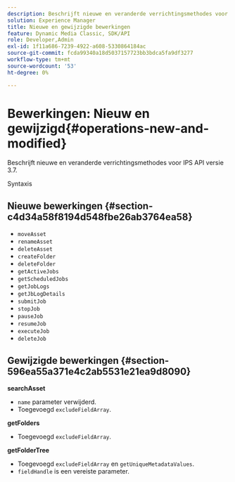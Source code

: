 ```yaml
---
description: Beschrijft nieuwe en veranderde verrichtingsmethodes voor IPS API versie 3.7.
solution: Experience Manager
title: Nieuwe en gewijzigde bewerkingen
feature: Dynamic Media Classic, SDK/API
role: Developer,Admin
exl-id: 1f11a686-7239-4922-a608-5330864184ac
source-git-commit: fcda99340a18d5037157723bb3bdca5fa9df3277
workflow-type: tm+mt
source-wordcount: '53'
ht-degree: 0%

---
```


# Bewerkingen: Nieuw en gewijzigd{#operations-new-and-modified}

Beschrijft nieuwe en veranderde verrichtingsmethodes voor IPS API versie 3.7.

Syntaxis

## Nieuwe bewerkingen {#section-c4d34a58f8194d548fbe26ab3764ea58}

* `moveAsset`
* `renameAsset`
* `deleteAsset`
* `createFolder`
* `deleteFolder`
* `getActiveJobs`
* `getScheduledJobs`
* `getJobLogs`
* `getJbLogDetails`
* `submitJob`
* `stopJob`
* `pauseJob`
* `resumeJob`
* `executeJob`
* `deleteJob`

## Gewijzigde bewerkingen {#section-596ea55a371e4c2ab5531e21ea9d8090}

**searchAsset**

* `name` parameter verwijderd.
* Toegevoegd `excludeFieldArray`.

**getFolders**

* Toegevoegd `excludeFieldArray`.

**getFolderTree**

* Toegevoegd `excludeFieldArray` en `getUniqueMetadataValues`.
* `fieldHandle` is een vereiste parameter.
